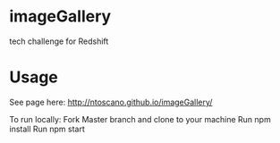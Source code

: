 # imageGallery
tech challenge for Redshift

# Usage
See page here: http://ntoscano.github.io/imageGallery/

To run locally: 
Fork Master branch and clone to your machine
Run npm install
Run npm start

